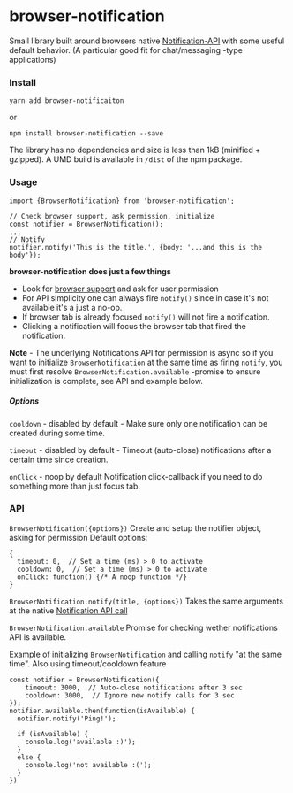 # browser-notification

Small library built around browsers native [Notification-API](https://developer.mozilla.org/en-US/docs/Web/API/Notification) with some useful default behavior.
(A particular good fit for chat/messaging -type applications)

### Install
```
yarn add browser-notificaiton
```
or
```
npm install browser-notification --save
```
The library has no dependencies and size is less than 1kB (minified + gzipped).
A UMD build is available in `/dist` of the npm package.

### Usage

```
import {BrowserNotification} from 'browser-notification';

// Check browser support, ask permission, initialize
const notifier = BrowserNotification();
...
// Notify
notifier.notify('This is the title.', {body: '...and this is the body'});
```

**browser-notification does just a few things**
- Look for [browser support](http://caniuse.com/#feat=notifications) and ask for user permission
- For API simplicity one can always fire `notify()` since in case it's not available it's a just a no-op.
- If browser tab is already focused `notify()` will not fire a notification.
- Clicking a notification will focus the browser tab that fired the notification.

**Note** - The underlying Notifications API for permission is async so if you want to initialize `BrowserNotification` at the same time as firing `notify`, you must first resolve `BrowserNotification.available` -promise to ensure initialization is complete, see API and example below.

##### Options
`cooldown` - disabled by default
    - Make sure only one notification can be created during some time.

`timeout` - disabled by default
    - Timeout (auto-close) notifications after a certain time since creation.

`onClick` - noop by default
Notification click-callback if you need to do something more than just focus tab.

### API
`BrowserNotification({options})`
Create and setup the notifier object, asking for permission
Default options:

```
{
  timeout: 0,  // Set a time (ms) > 0 to activate
  cooldown: 0,  // Set a time (ms) > 0 to activate
  onClick: function() {/* A noop function */}
}
```

`BrowserNotification.notify(title, {options})`
Takes the same arguments at the native [Notification API call](https://developer.mozilla.org/en-US/docs/Web/API/Notification/Notification)


`BrowserNotification.available`
Promise for checking wether notifications API is available.

Example of initializing `BrowserNotification` and calling `notify` "at the same time". Also using timeout/cooldown feature
```
const notifier = BrowserNotification({
    timeout: 3000,  // Auto-close notifications after 3 sec
    cooldown: 3000,  // Ignore new notify calls for 3 sec
});
notifier.available.then(function(isAvailable) {
  notifier.notify('Ping!');

  if (isAvailable) {
    console.log('available :)');
  }
  else {
    console.log('not available :(');
  }
})
```
